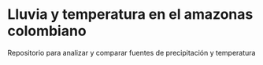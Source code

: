 # Lluvia y temperatura en el amazonas colombiano

Repositorio para analizar y comparar fuentes de precipitación y temperatura
